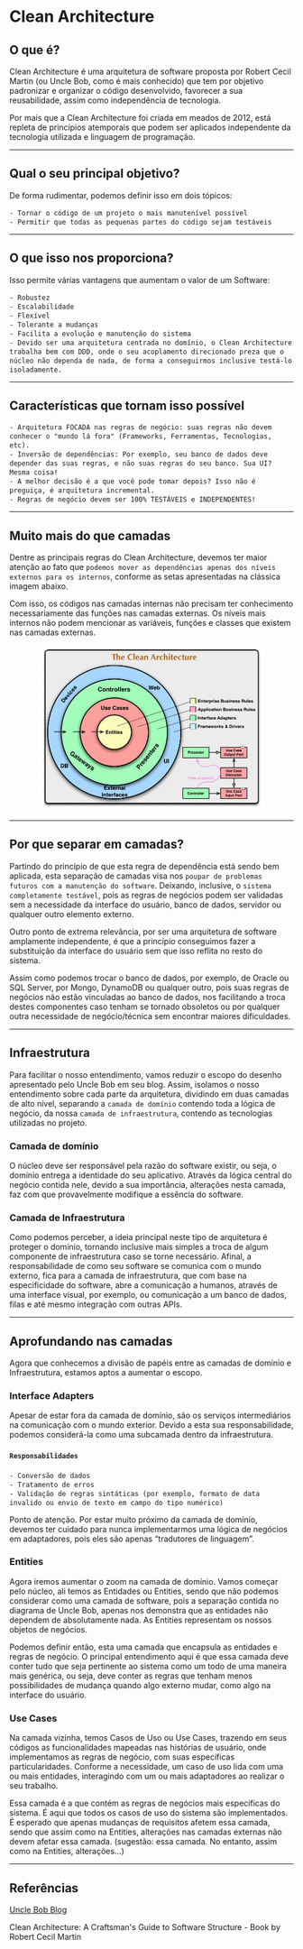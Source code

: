 # Clean Architecture

## O que é?
Clean Architecture é uma arquitetura de software proposta por Robert Cecil Martin (ou Uncle Bob, como é mais conhecido) que tem por objetivo padronizar e organizar o código desenvolvido, favorecer a sua reusabilidade, assim como independência de tecnologia.

Por mais que a Clean Architecture foi criada em meados de 2012, está repleta de princípios atemporais que podem ser aplicados independente da tecnologia utilizada e linguagem de programação.

---

## Qual o seu principal objetivo?
De forma rudimentar, podemos definir isso em dois tópicos: 
    
    - Tornar o código de um projeto o mais manutenível possível
    - Permitir que todas as pequenas partes do código sejam testáveis
---

## O que isso nos proporciona?
Isso permite várias vantagens que aumentam o valor de um Software:

    - Robustez
    - Escalabilidade
    - Flexível
    - Tolerante a mudanças
    - Facilita a evolução e manutenção do sistema
    - Devido ser uma arquitetura centrada no domínio, o Clean Architecture trabalha bem com DDD, onde o seu acoplamento direcionado preza que o núcleo não dependa de nada, de forma a conseguirmos inclusive testá-lo isoladamente.
---

## Características que tornam isso possível
    - Arquitetura FOCADA nas regras de negócio: suas regras não devem conhecer o "mundo lá fora" (Frameworks, Ferramentas, Tecnologias, etc).
    - Inversão de dependências: Por exemplo, seu banco de dados deve depender das suas regras, e não suas regras do seu banco. Sua UI? Mesma coisa!
    - A melhor decisão é a que você pode tomar depois? Isso não é preguiça, é arquitetura incremental.
    - Regras de negócio devem ser 100% TESTÁVEIS e INDEPENDENTES!
---

## Muito mais do que camadas
Dentre as principais regras do Clean Architecture, devemos ter maior atenção ao fato que `podemos mover as dependências apenas dos níveis externos para os internos`, conforme as setas apresentadas na clássica imagem abaixo.

Com isso, os códigos nas camadas internas não precisam ter conhecimento necessariamente das funções nas camadas externas. Os níveis mais internos não podem mencionar as variáveis, funções e classes que existem nas camadas externas.

<p align="center">
    <img alt="Clean Architecture Concept" width="400px" src="https://github.com/eduardoc7/concepts-notes/blob/0d825b7c18d0554cf5ebd864bf5aa52b8d106a9b/clean-arch/assets/images/CleanArchitecture.png" />   
</p>

---

## Por que separar em camadas?
Partindo do princípio de que esta regra de dependência está sendo bem aplicada, esta separação de camadas visa nos `poupar de problemas futuros com a manutenção do software`. Deixando, inclusive, o `sistema completamente testável`, pois as regras de negócios podem ser validadas sem a necessidade da interface do usuário, banco de dados, servidor ou qualquer outro elemento externo. 

Outro ponto de extrema relevância, por ser uma arquitetura de software amplamente independente, é que a princípio conseguimos fazer a substituição da interface do usuário sem que isso reflita no resto do sistema. 

Assim como podemos trocar o banco de dados, por exemplo, de Oracle ou SQL Server, por Mongo, DynamoDB ou qualquer outro, pois suas regras de negócios não estão vinculadas ao banco de dados, nos facilitando a troca destes componentes caso tenham se tornado obsoletos ou por qualquer outra necessidade de negócio/técnica sem encontrar maiores dificuldades.

---

## Infraestrutura 
Para facilitar o nosso entendimento, vamos reduzir o escopo do desenho apresentado pelo Uncle Bob em seu blog. Assim, isolamos o nosso entendimento sobre cada parte da arquitetura, dividindo em duas camadas de alto nível, separando a `camada de domínio` contendo toda a lógica de negócio, da nossa `camada de infraestrutura`, contendo as tecnologias utilizadas no projeto.

### Camada de domínio
O núcleo deve ser responsável pela razão do software existir, ou seja, o domínio entrega a identidade do seu aplicativo. Através da lógica central do negócio contida nele, devido a sua importância, alterações nesta camada, faz com que provavelmente modifique a essência do software.

### Camada de Infraestrutura
Como podemos perceber, a ideia principal neste tipo de arquitetura é proteger o domínio, tornando inclusive mais simples a troca de algum componente de infraestrutura caso se torne necessário. Afinal, a responsabilidade de como seu software se comunica com o mundo externo, fica para a camada de infraestrutura, que com base na especificidade do software, abre a comunicação a humanos, através de uma interface visual, por exemplo, ou comunicação a um banco de dados, filas e até mesmo integração com outras APIs.

---

## Aprofundando nas camadas
Agora que conhecemos a divisão de papéis entre as camadas de domínio e Infraestrutura, estamos aptos a aumentar o escopo. 

### Interface Adapters
Apesar de estar fora da camada de domínio, são os serviços intermediários na comunicação com o mundo exterior. Devido a esta sua responsabilidade, podemos considerá-la como uma subcamada dentro da infraestrutura.

#### `Responsabilidades`
    
    - Conversão de dados
    - Tratamento de erros
    - Validação de regras sintáticas (por exemplo, formato de data invalido ou envio de texto em campo do tipo numérico)

Ponto de atenção. Por estar muito próximo da camada de domínio, devemos ter cuidado para nunca implementarmos uma lógica de negócios em adaptadores, pois eles são apenas “tradutores de linguagem”.

### Entities
Agora iremos aumentar o zoom na camada de domínio. Vamos começar pelo núcleo, ali temos as Entidades ou Entities, sendo que não podemos considerar como uma camada de software, pois a separação contida no diagrama de Uncle Bob, apenas nos demonstra que as entidades não dependem de absolutamente nada. As Entities representam os nossos objetos de negócios.

Podemos definir então, esta uma camada que encapsula as entidades e regras de negócio. O principal entendimento aqui é que essa camada deve conter tudo que seja pertinente ao sistema como um todo de uma maneira mais genérica, ou seja, deve conter as regras que tenham menos possibilidades de mudança quando algo externo mudar, como algo na interface do usuário.

### Use Cases
Na camada vizinha, temos Casos de Uso ou Use Cases, trazendo em seus códigos as funcionalidades mapeadas nas histórias de usuário, onde implementamos as regras de negócio, com suas específicas particularidades. Conforme a necessidade, um caso de uso lida com uma ou mais entidades, interagindo com um ou mais adaptadores ao realizar o seu trabalho.

Essa camada é a que contém as regras de negócios mais específicas do sistema. É aqui que todos os casos de uso do sistema são implementados. É esperado que apenas mudanças de requisitos afetem essa camada, sendo que assim como na Entities, alterações nas camadas externas não devem afetar essa camada. (sugestão: essa camada. No entanto, assim como na Entities, alterações…)

---



## Referências
[Uncle Bob Blog](https://blog.cleancoder.com/uncle-bob/2012/08/13/the-clean-architecture.html)

Clean Architecture: A Craftsman's Guide to Software Structure - Book by Robert Cecil Martin